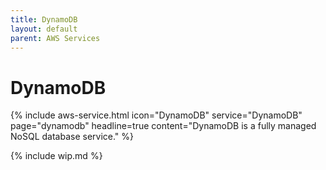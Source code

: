 ```yaml
---
title: DynamoDB
layout: default
parent: AWS Services
---
```


# DynamoDB

{% include aws-service.html icon="DynamoDB" service="DynamoDB" page="dynamodb" headline=true
    content="DynamoDB is a fully managed NoSQL database service." %}

{% include wip.md %}